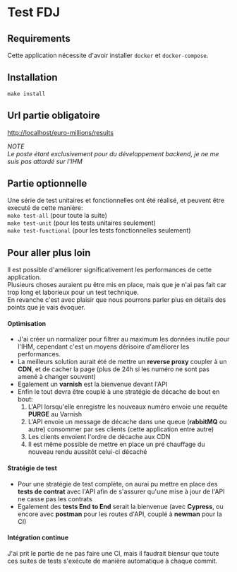 # Test FDJ

## Requirements

Cette application nécessite d'avoir installer `docker` et `docker-compose`.

## Installation

``make install`` 

## Url partie obligatoire

[http://localhost/euro-millions/results](http://localhost/euro-millions/results)

*NOTE*  
*Le poste étant exclusivement pour du développement backend, je ne me suis pas attardé sur l'IHM*

## Partie optionnelle

Une série de test unitaires et fonctionnelles ont été réalisé, et peuvent être executé de cette manière:  
``make test-all`` (pour toute la suite)  
``make test-unit`` (pour les tests unitaires seulement)  
``make test-functional`` (pour les tests fonctionnelles seulement)

## Pour aller plus loin

Il est possible d'améliorer significativement les performances de cette application.  
Plusieurs choses auraient pu être mis en place, mais que je n'ai pas fait car trop long et laborieux pour un test technique.  
En revanche c'est avec plaisir que nous pourrons parler plus en détails des points que je vais évoquer.  

#### Optimisation
* J'ai créer un normalizer pour filtrer au maximum les données inutile pour l'IHM, cependant c'est un moyens dérisoire d'améliorer les performances.  
* La meilleurs solution aurait été de mettre un **reverse proxy** coupler à un **CDN**, et de cacher la page (plus de 24h si les numéro ne sont pas amené à changer souvent)  
* Egalement un **varnish** est la bienvenue devant l'API  
* Enfin le tout devra être couplé à une stratégie de décache de bout en bout:  
  1. L'API lorsqu'elle enregistre les nouveaux numéro envoie une requête **PURGE** au Varnish
  2. L'API envoie un message de décache dans une queue (**rabbitMQ** ou autre) consommer par ses clients (cette application entre autre)
  3. Les clients envoient l'ordre de décache aux CDN  
  4. Il est même possible de mettre en place un pré chauffage du nouveau rendu aussitôt celui-ci décaché  

#### Stratégie de test
* Pour une stratégie de test complète, on aurai pu mettre en place des **tests de contrat** avec l'API afin de s'assurer qu'une mise à jour de l'API ne casse pas les contrats
* Egalement des **tests End to End** serait la bienvenue (avec **Cypress**, ou encore avec **postman** pour les routes d'API, couplé à **newman** pour la CI)

#### Intégration continue
J'ai prit le partie de ne pas faire une CI, mais il faudrait biensur que toute ces suites de tests s'exécute de manière automatique à chaque commit.
